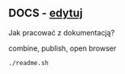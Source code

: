 
## DOCS - [edytuj](https://github.com/codereview-pl/www/edit/main/DOCS.md)

Jak pracować z dokumentacją?


combine, publish, open browser

```bash
./readme.sh
```


